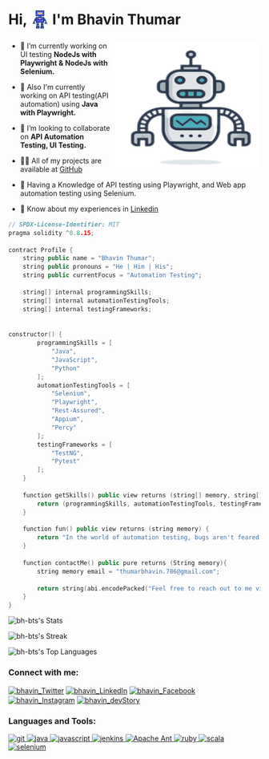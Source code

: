 <h1 align="center" style="display: flex; align-items: center;">
    Hi,<img src="GIF/chatbot.gif" width="50px" height="50px" style="vertical-align: middle;" align="center">I'm Bhavin Thumar
</h1>

<img align="right" height="250" width="300" alt="GIF" src="GIF/old-robot.gif"/>

- 🔭 I’m currently working on UI testing **NodeJs with Playwright & NodeJs with Selenium.**

- 🌱 Also I'm currently working on API testing(API automation) using **Java with Playwright.**

- 👯 I’m looking to collaborate on **API Automation Testing, UI Testing.**

- 👨‍💻 All of my projects are available at [GitHub](https://github.com/bh-bts)

- 💬 Having a Knowledge of API testing using Playwright, and Web app automation testing using Selenium.

- 📄 Know about my experiences in [Linkedin](https://www.linkedin.com/in/bhavin-thumar-633197217/)

``` cpp
// SPDX-License-Identifier: MIT
pragma solidity ^0.8.15;

contract Profile {
    string public name = "Bhavin Thumar";
    string public pronouns = "He | Him | His";
    string public currentFocus = "Automation Testing";

    string[] internal programmingSkills;
    string[] internal automationTestingTools;
    string[] internal testingFrameworks;


constructor() {
        programmingSkills = [
            "Java", 
            "JavaScript",
            "Python"
        ];
        automationTestingTools = [
            "Selenium",
            "Playwright",
            "Rest-Assured",
            "Appium",
            "Percy"
        ];
        testingFrameworks = [
            "TestNG",
            "Pytest"
        ];
    }

    function getSkills() public view returns (string[] memory, string[] memory, string[] memory) {
        return (programmingSkills, automationTestingTools, testingFrameworks);
    }

    function fun() public view returns (string memory) {
        return "In the world of automation testing, bugs aren't feared they're expected guests, welcomed with open arms by our code!";
    }

    function contactMe() public pure returns (String memory){
        string memory email = "thumarbhavin.786@gmail.com";

        return string(abi.encodePacked("Feel free to reach out to me via email at ", email));
    }
}

```
![bh-bts's Stats](https://github-readme-stats.vercel.app/api?username=bh-bts&theme=vue-dark&show_icons=true&hide_border=true&count_private=true)

![bh-bts's Streak](https://github-readme-streak-stats.herokuapp.com/?user=bh-bts&theme=vue-dark&hide_border=true)

![bh-bts's Top Languages](https://github-readme-stats.vercel.app/api/top-langs/?username=bh-bts&theme=vue-dark&show_icons=true&hide_border=true&layout=compact)


<h3 align="left">Connect with me:</h3>
<p align="left">
<a href="https://twitter.com/BhavinThumar14" target="blank"><img align="center" src="https://cdn.jsdelivr.net/npm/simple-icons@3.0.1/icons/twitter.svg" alt="bhavin_Twitter" height="30" width="40" /></a>
<a href="https://www.linkedin.com/in/bhavin-thumar-633197217/" target="blank"><img align="center" src="https://cdn.jsdelivr.net/npm/simple-icons@3.0.1/icons/linkedin.svg" alt="bhavin_LinkedIn" height="30" width="40" /></a>
<a href="https://www.facebook.com/bhavin.thumar.750/" target="blank"><img align="center" src="https://cdn.jsdelivr.net/npm/simple-icons@3.0.1/icons/facebook.svg" alt="bhavin_Facebook" height="30" width="40" /></a>
<a href="https://www.instagram.com/bhavin_thumar__bts/" target="blank"><img align="center" src="https://cdn.jsdelivr.net/npm/simple-icons@3.0.1/icons/instagram.svg" alt="bhavin_Instagram" height="30" width="40" /></a>
<a href="https://devstory.fyi/bhavin-thumar" target="blank"><img align="center" src="https://w7.pngwing.com/pngs/549/715/png-transparent-web-development-logo-website-web-design-symmetry-internet-thumbnail.png" alt="bhavin_devStory" height="30" width="40" /></a>
</p>

<h3 align="left">Languages and Tools:</h3>
<p align="left"> 
<a href="https://git-scm.com/" target="_blank"> <img src="https://www.vectorlogo.zone/logos/git-scm/git-scm-icon.svg" alt="git" width="40" height="40"/> </a> 
<a href="https://www.java.com" target="_blank"> <img src="https://icon-library.com/images/java-icon-images/java-icon-images-6.jpg" alt="java" width="40" height="40"/> </a> 
<a href="https://developer.mozilla.org/en-US/docs/Web/JavaScript" target="_blank"> <img src="https://sujanbyanjankar.com.np/wp-content/uploads/2019/09/javascript.png" alt="javascript" width="40" height="40"/> </a> 
<a href="https://www.jenkins.io" target="_blank"> <img src="https://www.vectorlogo.zone/logos/jenkins/jenkins-icon.svg" alt="jenkins" width="40" height="40"/> </a> 
<a href="https://ant.apache.org/bindownload.cgi" target="_blank"> <img src="https://res.cloudinary.com/canonical/image/fetch/f_auto,q_auto,fl_sanitize,w_60,h_60/https://dashboard.snapcraft.io/site_media/appmedia/2019/06/ant-logo_PMiBrWC.png" alt="Apache Ant" width="40" height="40"/> </a> 
<a href="https://karatelabs.github.io/karate/karate-core/" target="_blank"> <img src="https://upload.wikimedia.org/wikipedia/commons/thumb/f/f7/Karate_software_logo.svg/121px-Karate_software_logo.svg.png" alt="ruby" width="40" height="40"/> </a> 
<a href="https://katalon.com/" target="_blank"> <img src="https://logosandtypes.com/wp-content/uploads/2020/07/katalon.svg" alt="scala" width="40" height="40"/> </a> 
<a href="https://www.selenium.dev" target="_blank"> <img src="https://raw.githubusercontent.com/detain/svg-logos/780f25886640cef088af994181646db2f6b1a3f8/svg/selenium-logo.svg" alt="selenium" width="40" height="40"/> </a>
</p>


<!-- BLOG-POST-LIST:START -->
<!-- BLOG-POST-LIST:END -->
